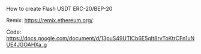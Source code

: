 How to create Flash USDT ERC-20/BEP-20

Remix: https://remix.ethereum.org/

Code: https://docs.google.com/document/d/13puS49UTlCb6E5qIt8rvToKtrCFn1uNUE4JGOAHXa_g
